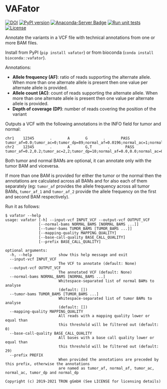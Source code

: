# VAFator

[![DOI](https://zenodo.org/badge/DOI/10.5281/zenodo.5565744.svg)](https://doi.org/10.5281/zenodo.5565744)
[![PyPI version](https://badge.fury.io/py/vafator.svg)](https://badge.fury.io/py/vafator)
[![Anaconda-Server Badge](https://anaconda.org/bioconda/vafator/badges/version.svg)](https://anaconda.org/bioconda/vafator)
[![Run unit tests](https://github.com/TRON-Bioinformatics/vafator/actions/workflows/unit_tests.yml/badge.svg?branch=master)](https://github.com/TRON-Bioinformatics/vafator/actions/workflows/unit_tests.yml)
[![License](https://img.shields.io/badge/license-MIT-green)](https://opensource.org/licenses/MIT)

Annotate the variants in a VCF file with technical annotations from one or more BAM files.

Install from PyPI (`pip install vafator`) or from bioconda (`conda install bioconda::vafator`). 

Annotations:

* **Allele frequency (AF)**: ratio of reads supporting the alternate allele. When more than one alternate allele is present then one value per alternate allele is provided.
* **Allele count (AC)**: count of reads supporting the alternate allele.  When more than one alternate allele is present then one value per alternate allele is provided.
* **Depth of coverage (DP)**: number of reads covering the position of the variant

Outputs a VCF with the following annotations in the INFO field for tumor and normal:
```
chr1    12345       .       A       G       .       PASS  tumor_af=0.0;tumor_ac=0;tumor_dp=89;normal_af=0.0196;normal_ac=1;normal_dp=51
chr2    12345       .       A       G,T       .       PASS  tumor_af=0.2,0.2;tumor_ac=2,2;tumor_dp=10;normal_af=0.0,0.0;normal_ac=0,0;normal_dp=10
```

Both tumor and normal BAMs are optional, it can annotate only with the tumor BAM and viceversa.

If more than one BAM is provided for either the tumor or the normal then the annotations are calculated across all BAMs 
and for also each of them separately (eg: `tumor_af` provides the allele frequency across all tumor BAMs, `tumor_af_1` 
and `tumor_af_2` provide the allele frequency on the first and second BAM respectively).


Run it as follows:
```
$ vafator --help
usage: vafator [-h] --input-vcf INPUT_VCF --output-vcf OUTPUT_VCF
               [--normal-bams NORMAL_BAMS [NORMAL_BAMS ...]]
               [--tumor-bams TUMOR_BAMS [TUMOR_BAMS ...]]
               [--mapping-quality MAPPING_QUALITY]
               [--base-call-quality BASE_CALL_QUALITY]
               [--prefix BASE_CALL_QUALITY]

optional arguments:
  -h, --help            show this help message and exit
  --input-vcf INPUT_VCF
                        The VCF to annotate (default: None)
  --output-vcf OUTPUT_VCF
                        The annotated VCF (default: None)
  --normal-bams NORMAL_BAMS [NORMAL_BAMS ...]
                        Whitespace-separated list of normal BAMs to analyse
                        (default: [])
  --tumor-bams TUMOR_BAMS [TUMOR_BAMS ...]
                        Whitespace-separated list of tumor BAMs to analyse
                        (default: [])
  --mapping-quality MAPPING_QUALITY
                        All reads with a mapping quality lower or equal than
                        this threshold will be filtered out (default: 0)
  --base-call-quality BASE_CALL_QUALITY
                        All bases with a base call quality lower or equal than
                        this threshold will be filtered out (default: 29)
  --prefix PREFIX
                        When provided the annotations are preceded by this prefix, otherwise the annotations
                        are named as tumor_af, normal_af, tumor_ac, normal_ac, tumor_dp and normal_dp

Copyright (c) 2019-2021 TRON gGmbH (See LICENSE for licensing details) 
```
